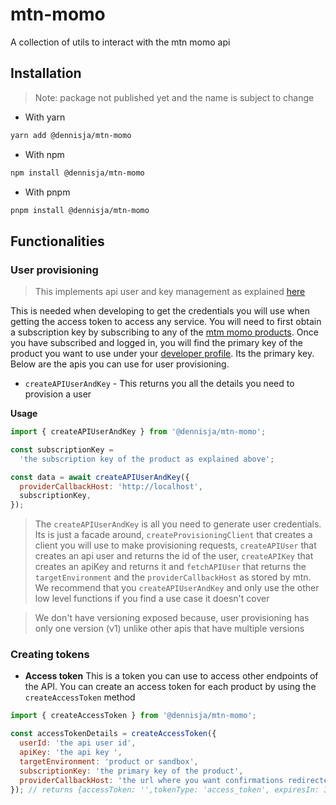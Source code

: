 # mtn-momo

A collection of utils to interact with the mtn momo api

## Installation

> Note: package not published yet and the name is subject to change

- With yarn

```bash
yarn add @dennisja/mtn-momo
```

- With npm

```bash
npm install @dennisja/mtn-momo
```

- With pnpm

```bash
pnpm install @dennisja/mtn-momo
```

## Functionalities

### User provisioning

> This implements api user and key management as explained [here](https://momodeveloper.mtn.com/api-documentation/api-description/)

This is needed when developing to get the credentials you will use when getting the access token to access any service. You will need to first obtain a subscription key by subscribing to any of the [mtm momo products](https://momodeveloper.mtn.com/products). Once you have subscribed and logged in, you will find the primary key of the product you want to use under your [developer profile](https://momodeveloper.mtn.com/developer). Its the primary key. Below are the apis you can use for user provisioning.

- `createAPIUserAndKey` - This returns you all the details you need to provision a user

**Usage**

```js
import { createAPIUserAndKey } from '@dennisja/mtn-momo';

const subscriptionKey =
  'the subscription key of the product as explained above';

const data = await createAPIUserAndKey({
  providerCallbackHost: 'http://localhost',
  subscriptionKey,
});
```

> The `createAPIUserAndKey` is all you need to generate user credentials. Its is just a facade around, `createProvisioningClient` that creates a client you will use to make provisioning requests, `createAPIUser` that creates an api user and returns the id of the user, `createAPIKey` that creates an apiKey and returns it and `fetchAPIUser` that returns the `targetEnvironment` and the `providerCallbackHost` as stored by mtn. We recommend that you `createAPIUserAndKey` and only use the other low level functions if you find a use case it doesn't cover

> We don't have versioning exposed because, user provisioning has only one version (v1) unlike other apis that have multiple versions

### Creating tokens

- **Access token**
  This is a token you can use to access other endpoints of the API. You can create an access token for each product by using the `createAccessToken` method

```js
import { createAccessToken } from '@dennisja/mtn-momo';

const accessTokenDetails = createAccessToken({
  userId: 'the api user id',
  apiKey: 'the api key ',
  targetEnvironment: 'product or sandbox',
  subscriptionKey: 'the primary key of the product',
  providerCallbackHost: 'the url where you want confirmations redirected to',
}); // returns {accessToken: '',tokenType: 'access_token', expiresIn: 3600 }
```
